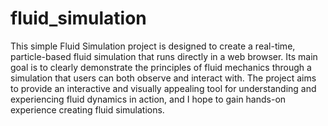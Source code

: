 # fluid_simulation
This simple Fluid Simulation project is designed to create a real-time, particle-based fluid simulation that runs directly in a web browser. Its main goal is to clearly demonstrate the principles of fluid mechanics through a simulation that users can both observe and interact with.
The project aims to provide an interactive and visually appealing tool for understanding and experiencing fluid dynamics in action, and I hope to gain hands-on experience creating fluid simulations. 
